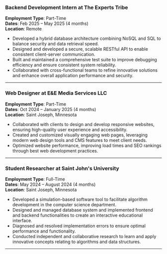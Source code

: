 ### **Backend Development Intern at The Experts Tribe**  
**Employment Type**: Part-Time  
**Dates**: Feb 2025 – May 2025 (4 months)  
**Location**: Remote  
- Developed a hybrid database architecture combining NoSQL and SQL to balance security and data retrieval speed.  
- Designed and developed a secure, scalable RESTful API to enable consistent client-server communication.  
- Built and maintained a comprehensive test suite to improve debugging efficiency and ensure consistent system reliability.  
- Collaborated with cross-functional teams to refine innovative solutions and enhance overall application performance and security.  

<hr>

### **Web Designer at E&E Media Services LLC**  
**Employment Type**: Part-Time  
**Dates**: Oct 2024 – January 2025 (4 months)  
**Location**: Saint Joseph, Minnesota  
- Collaborated with clients to design and develop responsive websites, ensuring high-quality user experience and accessibility.  
- Created and customized visually engaging web pages, leveraging modern web design tools and CMS features to meet client needs.  
- Optimized website performance, improving load times and SEO rankings through best web development practices.  

<hr>

### **Student Researcher at Saint John's University**  
**Employment Type**: Full-Time  
**Dates**: May 2024 – August 2024 (4 months)  
**Location**: Saint Joseph, Minnesota  
- Developed a simulation-based software tool to facilitate algorithm development in the computer science department.  
- Designed and managed database system and implemented frontend and backend functionalities to create an interactive educational interface.  
- Diagnosed and resolved implementation errors to ensure optimal performance and functionality.  
- Conducted independent and collaborative research to learn and apply innovative concepts relating to algorithms and data structures.  

<hr>
